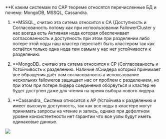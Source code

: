 **К каким системам по CAP теореме относятся перечисленные БД и почему: MongoDB, MSSQL, Cassandra.
1)  **MSSQL_ считаю эта ситема относится к СА (Доступность и Согласованость потому как при испоользовании FailowerCluster у нас всегда есть Активная нода 
  которая обеспечивает согласованность и доступность при этом при разделении либо потере этой ноды наш кластер перестаёт быть кластером так как остаётся 
  только одна нода тем самым у нас нет устойчивости к разделению.
  
2) **MongoDB_ считаю эта ситема относится к СP (Согласованость и Устойчивость к разделению. Наличие лСиидера который принимает все обращения даёт нам согласованость
а использование нескольких failowerов защищает нас от проблем с разделением, но при этом при потере лидера соединения оборвуться и кластер не будет доступен даже 
для чтения на время выбора нового лидера.

3) **Cassandra_  Система относится к AP (Устойчива к разделению и имеет высокую доступность, так как все ноды в кластере могут принимать запросы на чтение и 
запись, однако при дефолтном уровне консистентности нет гарантии что все узлы будут иметь одинаковые данные. 

![](https://miro.medium.com/v2/resize:fit:828/format:webp/1*7mDBUO-j0yws52wZlSxbAg.png)
